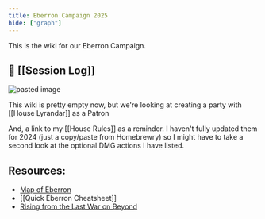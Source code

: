 ```yaml
---
title: Eberron Campaign 2025
hide: ["graph"]
---
```


This is the wiki for our Eberron Campaign.

## 🚀 [[Session Log]]

![pasted image](https://external-content.duckduckgo.com/iu/?u=http%3A%2F%2Fwww.nerdsonearth.com%2Fwp-content%2Fuploads%2F2014%2F12%2Fcombat_eberron.jpg&f=1&nofb=1&ipt=1e983a9de60099f041874dbcb57a366657b43a82f3751eda1f1689b6e528f803&ipo=images)

This wiki is pretty empty now, but we're looking at creating a party with [[House Lyrandar]] as a Patron

And, a link to my [[House Rules]] as a reminder. I haven't fully updated them for 2024 (just a copy/paste from Homebrewry) so I might have to take a second look at the optional DMG actions I have listed.

## Resources:

- [Map of Eberron](https://eberronmap.johnarcadian.com/)
- [[Quick Eberron Cheatsheet]]
- [Rising from the Last War on Beyond](https://www.dndbeyond.com/sources/dnd/erftlw)
